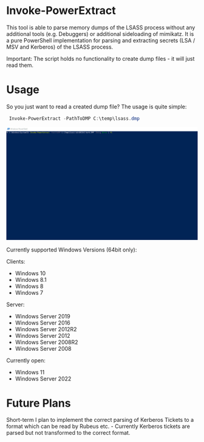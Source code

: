 # Invoke-PowerExtract

This tool is able to parse memory dumps of the LSASS process without any additional tools (e.g. Debuggers) or additional sideloading of mimikatz. It is a pure PowerShell implementation for parsing and extracting secrets (LSA / MSV and Kerberos) of the LSASS process.

Important: The script holds no functionality to create dump files - it will just read them.

# Usage 

So you just want to read a created dump file? The usage is quite simple:
```powershell
 Invoke-PowerExtract -PathToDMP C:\temp\lsass.dmp
```

![Example Extraction with the option "format-list"](Extraction.gif)

Currently supported Windows Versions (64bit only):

Clients:

- Windows 10
- Windows 8.1
- Windows 8
- Windows 7

Server:

- Windows Server 2019
- Windows Server 2016
- Windows Server 2012R2
- Windows Server 2012
- Windows Server 2008R2
- Windows Server 2008

Currently open:

- Windows 11
- Windows Server 2022


# Future Plans

 Short-term I plan to implement the correct parsing of Kerberos Tickets to a format which can be read by Rubeus etc. - Currently Kerberos tickets are parsed but not transformed to the correct format. 
 